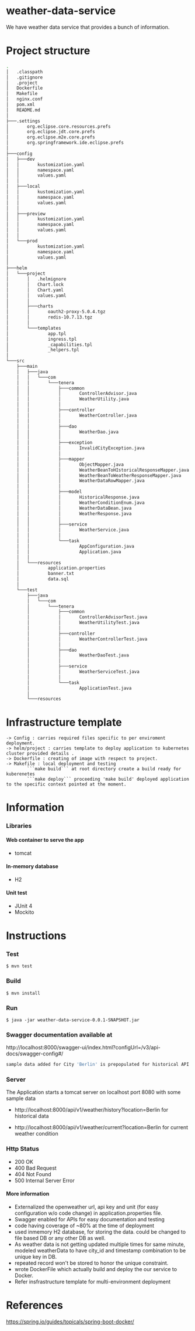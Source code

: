 # weather-data-service
We have weather data service that provides a bunch of information.

# Project structure 
```bash
.
│   .classpath
│   .gitignore
│   .project
│   Dockerfile
│   Makefile
│   nginx.conf
│   pom.xml
│   README.md
│
├───.settings
│       org.eclipse.core.resources.prefs
│       org.eclipse.jdt.core.prefs
│       org.eclipse.m2e.core.prefs
│       org.springframework.ide.eclipse.prefs
│
├───config
│   ├───dev
│   │       kustomization.yaml
│   │       namespace.yaml
│   │       values.yaml
│   │
│   ├───local
│   │       kustomization.yaml
│   │       namespace.yaml
│   │       values.yaml
│   │
│   ├───preview
│   │       kustomization.yaml
│   │       namespace.yaml
│   │       values.yaml
│   │
│   └───prod
│           kustomization.yaml
│           namespace.yaml
│           values.yaml
│
├───helm
│   └───project
│       │   .helmignore
│       │   Chart.lock
│       │   Chart.yaml
│       │   values.yaml
│       │
│       ├───charts
│       │       oauth2-proxy-5.0.4.tgz
│       │       redis-10.7.13.tgz
│       │
│       └───templates
│               app.tpl
│               ingress.tpl
│               _capabilities.tpl
│               _helpers.tpl
│
└───src
    ├───main
    │   ├───java
    │   │   └───com
    │   │       └───tenera
    │   │           ├───common
    │   │           │       ControllerAdvisor.java
    │   │           │       WeatherUtility.java
    │   │           │
    │   │           ├───controller
    │   │           │       WeatherController.java
    │   │           │
    │   │           ├───dao
    │   │           │       WeatherDao.java
    │   │           │
    │   │           ├───exception
    │   │           │       InvalidCityException.java
    │   │           │
    │   │           ├───mapper
    │   │           │       ObjectMapper.java
    │   │           │       WeatherBeanToHIstoricalResponseMapper.java
    │   │           │       WeatherBeanToWeatherResponseMapper.java
    │   │           │       WeatherDataRowMapper.java
    │   │           │
    │   │           ├───model
    │   │           │       HistoricalResponse.java
    │   │           │       WeatherConditionEnum.java
    │   │           │       WeatherDataBean.java
    │   │           │       WeatherResponse.java
    │   │           │
    │   │           ├───service
    │   │           │       WeatherService.java
    │   │           │
    │   │           └───task
    │   │                   AppConfiguration.java
    │   │                   Application.java
    │   │
    │   └───resources
    │           application.properties
    │           banner.txt
    │           data.sql
    │
    └───test
        ├───java
        │   └───com
        │       └───tenera
        │           ├───common
        │           │       ControllerAdvisorTest.java
        │           │       WeatherUtilityTest.java
        │           │
        │           ├───controller
        │           │       WeatherControllerTest.java
        │           │
        │           ├───dao
        │           │       WeatherDaoTest.java
        │           │
        │           ├───service
        │           │       WeatherServiceTest.java
        │           │
        │           └───task
        │                   ApplicationTest.java
        │
        └───resources
```

# Infrastructure template
```
-> Config : carries required files specific to per enviroment deployment.
-> helm/project : carries template to deploy application to kubernetes cluster provided details .
-> Dockerfile : creating of image with respect to project.
-> Makefile : local deployment and testing 
        ```make build``` at root directory create a build ready for kuberenetes
        ```make deploy``` proceeding 'make build' deployed application to the specific context pointed at the moment.
```

# Information

### Libraries

#### Web container to serve the app 

   - tomcat
   
#### In-memory database 

   - H2
   
#### Unit test

   - JUnit 4
   - Mockito
   
# Instructions

### Test

    $ mvn test
    
### Build

    $ mvn install

### Run

    $ java -jar weather-data-service-0.0.1-SNAPSHOT.jar
    
   
### Swagger documentation available at
   
   http://localhost:8000/swagger-ui/index.html?configUrl=/v3/api-docs/swagger-config#/
   
   ```sh
   sample data added for City 'Berlin' is prepopulated for historical API calculation
   ```
   
### Server
   
   The Application starts a tomcat server on localhost port 8080 with some sample data
   
- http://localhost:8000/api/v1/weather/history?location=Berlin
  for historical data
  
- http://localhost:8000/api/v1/weather/current?location=Berlin
  for current weather condition

### Http Status
- 200 OK
- 400 Bad Request 
- 404 Not Found
- 500 Internal Server Error 


#### More information

 - Externalized the openweather url, api key and unit (for easy configuration w/o code change) in application.properties file.
 - Swagger enabled for APIs for easy documentation and testing
 - code having coverage of ~80% at the time of deployment
 - used inmemory H2 database, for storing the data. could be changed to file based DB or any other DB as well.
 - As weather data is not getting updated multiple times for same minute, modeled weatherData to have city_id and timestamp combination to be unique key in DB.
 - repeated record won't be stored to honor the unique constraint.
 - wrote DockerFile which actually build and deploy the our service to Docker.
 - Refer insfrastructure template for multi-environment deployment

# References 
https://spring.io/guides/topicals/spring-boot-docker/

